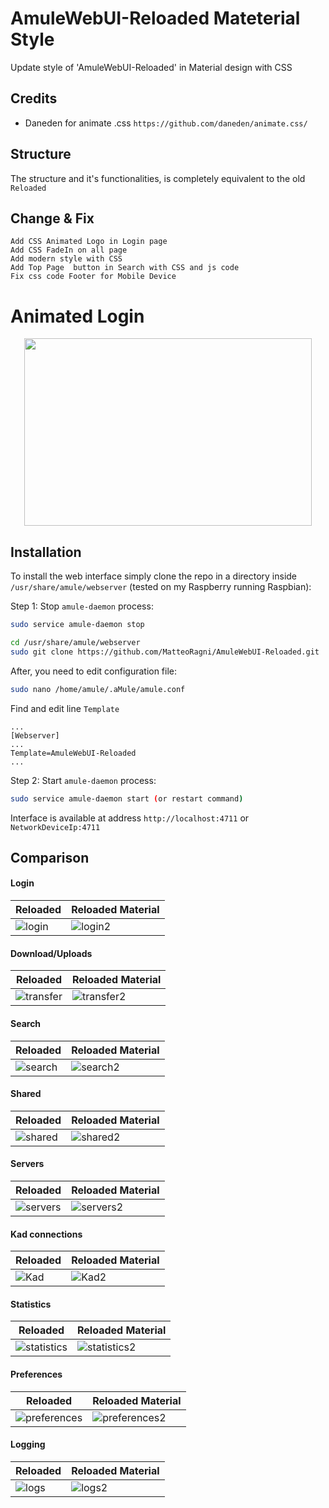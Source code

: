 # AmuleWebUI-Reloaded Mateterial Style

Update style of 'AmuleWebUI-Reloaded' in Material design with CSS

## Credits 

* Daneden for animate .css `https://github.com/daneden/animate.css/`

## Structure 

The structure and it's functionalities, is completely equivalent to the old `Reloaded`

## Change & Fix

```
Add CSS Animated Logo in Login page
Add CSS FadeIn on all page
Add modern style with CSS
Add Top Page  button in Search with CSS and js code
Fix css code Footer for Mobile Device
```

# Animated Login

<p align="center">
  <img width="460" height="300" src="https://github.com/MatteoRagni/AmuleWebUI-Reloaded/blob/master/doc-images/ReloadMateriaPic/login.gif?raw=true">
</p>

## Installation

To install the web interface simply clone the repo in a directory inside `/usr/share/amule/webserver` (tested on my Raspberry running Raspbian):

Step 1: Stop `amule-daemon` process:

``` bash
sudo service amule-daemon stop
```

``` bash
cd /usr/share/amule/webserver
sudo git clone https://github.com/MatteoRagni/AmuleWebUI-Reloaded.git
```

After, you need to edit configuration file:

``` bash
sudo nano /home/amule/.aMule/amule.conf
```
Find and edit line `Template`

```
...
[Webserver]
...
Template=AmuleWebUI-Reloaded
...
```

Step 2: Start `amule-daemon` process:

``` bash
sudo service amule-daemon start (or restart command)
```

Interface is available at address `http://localhost:4711` or `NetworkDeviceIp:4711`


## Comparison 

#### Login 

| Reloaded | Reloaded Material |
| ---- | -------- |
| ![login](https://github.com/MatteoRagni/AmuleWebUI-Reloaded/blob/master/doc-images/ReloadPic/Login.png?raw=true "Reloaded login") | ![login2](https://github.com/MatteoRagni/AmuleWebUI-Reloaded/blob/master/doc-images/ReloadMateriaPic/Login.png?raw=true "Material login" ) |

#### Download/Uploads

| Reloaded | Reloaded Material |
| ---- | -------- |
| ![transfer](https://github.com/MatteoRagni/AmuleWebUI-Reloaded/blob/master/doc-images/ReloadPic/Transfer.png?raw=true "Reloaded transfer") | ![transfer2](https://github.com/MatteoRagni/AmuleWebUI-Reloaded/blob/master/doc-images/ReloadMateriaPic/Transfer.png?raw=true "Material transfer") |

#### Search

| Reloaded | Reloaded Material |
| ---- | -------- |
| ![search](https://github.com/MatteoRagni/AmuleWebUI-Reloaded/blob/master/doc-images/ReloadPic/Search.png?raw=true "Reloaded Search") | ![search2](https://github.com/MatteoRagni/AmuleWebUI-Reloaded/blob/master/doc-images/ReloadMateriaPic/Search.png?raw=true "Material search") |

#### Shared

| Reloaded | Reloaded Material |
| ---- | -------- |
| ![shared](https://github.com/MatteoRagni/AmuleWebUI-Reloaded/blob/master/doc-images/ReloadPic/Shared.png?raw=true "Reloaded Shared") | ![shared2](https://github.com/MatteoRagni/AmuleWebUI-Reloaded/blob/master/doc-images/ReloadMateriaPic/Shared.png?raw=true "Material Search") |


#### Servers

| Reloaded | Reloaded Material |
| ---- | -------- |
| ![servers](https://github.com/MatteoRagni/AmuleWebUI-Reloaded/blob/master/doc-images/ReloadPic/Server.png?raw=true "Reloaded Server") | ![servers2](https://github.com/MatteoRagni/AmuleWebUI-Reloaded/blob/master/doc-images/ReloadMateriaPic/Servers.png?raw=true "Material Server") |

#### Kad connections

| Reloaded | Reloaded Material |
| ---- | -------- |
| ![Kad](https://github.com/MatteoRagni/AmuleWebUI-Reloaded/blob/master/doc-images/ReloadPic/Kad.png?raw=true "Reloaded Kad") | ![Kad2](https://github.com/MatteoRagni/AmuleWebUI-Reloaded/blob/master/doc-images/ReloadMateriaPic/Kad.png?raw=true "Material kad") |

#### Statistics

| Reloaded | Reloaded Material |
| ---- | -------- |
| ![statistics](https://github.com/MatteoRagni/AmuleWebUI-Reloaded/blob/master/doc-images/ReloadPic/Stats.png?raw=true "Reloaded statistics") | ![statistics2](https://github.com/MatteoRagni/AmuleWebUI-Reloaded/blob/master/doc-images/ReloadMateriaPic/Statics.png?raw=true "Material statistics") |

#### Preferences

| Reloaded | Reloaded Material |
| ---- | -------- |
| ![preferences](https://github.com/MatteoRagni/AmuleWebUI-Reloaded/blob/master/doc-images/ReloadPic/Prefs.png?raw=true "Reloaded preferences") | ![preferences2](https://github.com/MatteoRagni/AmuleWebUI-Reloaded/blob/master/doc-images/ReloadMateriaPic/Settings.png?raw=true "Material preferences") |

#### Logging

| Reloaded | Reloaded Material |
| ---- | -------- |
| ![logs](https://github.com/MatteoRagni/AmuleWebUI-Reloaded/blob/master/doc-images/ReloadPic/Logs.png?raw=true "Reloaded Logging") | ![logs2](https://github.com/MatteoRagni/AmuleWebUI-Reloaded/blob/master/doc-images/ReloadMateriaPic/Logs.png?raw=true "Material Logging") |
